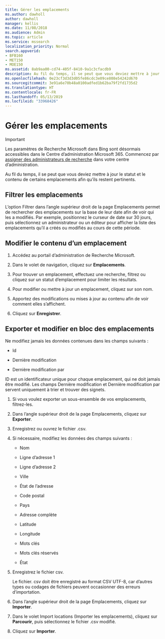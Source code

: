 ```yaml
---
title: Gérer les emplacements
ms.author: dawholl
author: dawholl
manager: kellis
ms.date: 11/08/2018
ms.audience: Admin
ms.topic: article
ms.service: mssearch
localization_priority: Normal
search.appverid:
- BFB160
- MET150
- MOE150
ms.assetid: 8ab9aa00-cd74-405f-8410-9a1c3cfacdb9
description: Au fil du temps, il se peut que vous deviez mettre à jour le statut et le contenu de certains emplacements afin qu’ils restent pertinents. 
ms.openlocfilehash: 0e23cf3d3d3d05fe86cdc3e09ce808e54242d670
ms.sourcegitcommit: 3e91a6e70b48a0100adfed1b62ba79f2fd1735d2
ms.translationtype: HT
ms.contentlocale: fr-FR
ms.lasthandoff: 05/13/2019
ms.locfileid: "33968426"
---
```

# <a name="manage-locations"></a>Gérer les emplacements

> [!IMPORTANT]
> Les paramètres de Recherche Microsoft dans Bing sont désormais accessibles dans le Centre d’administration Microsoft 365. Commencez par [assigner des administrateurs de recherche](https://docs.microsoft.com/fr-FR/microsoftsearch/setup-microsoft-search#step-2-assign-search-admin-and-search-editor) dans votre centre d’administration.
    
Au fil du temps, il se peut que vous deviez mettre à jour le statut et le contenu de certains emplacements afin qu’ils restent pertinents.  
  
## <a name="filter-locations"></a>Filtrer les emplacements

L’option Filtrer dans l’angle supérieur droit de la page Emplacements permet de rechercher des emplacements sur la base de leur date afin de voir qui les a modifiés. Par exemple, positionnez le curseur de date sur 30 jours, puis sélectionnez un administrateur ou un éditeur pour afficher la liste des emplacements qu’il a créés ou modifiés au cours de cette période.
  
## <a name="change-location-content"></a>Modifier le contenu d’un emplacement

1. Accédez au portail d’administration de Recherche Microsoft.
    
2. Dans le volet de navigation, cliquez sur **Emplacements**.
    
3. Pour trouver un emplacement, effectuez une recherche, filtrez ou cliquez sur un statut d’emplacement pour limiter les résultats.
    
4. Pour modifier ou mettre à jour un emplacement, cliquez sur son nom.
    
5. Apportez des modifications ou mises à jour au contenu afin de voir comment elles s’affichent. 
    
6. Cliquez sur **Enregistrer**.
    
## <a name="bulk-export-and-edit-locations"></a>Exporter et modifier en bloc des emplacements

Ne modifiez jamais les données contenues dans les champs suivants :
  
- Id
    
- Dernière modification
    
- Dernière modification par
    
ID est un identificateur unique pour chaque emplacement, qui ne doit jamais être modifié. Les champs Dernière modification et Dernière modification par servent uniquement à trier et trouver des signets.
  
1. Si vous voulez exporter un sous-ensemble de vos emplacements, filtrez-les.
    
2. Dans l’angle supérieur droit de la page Emplacements, cliquez sur **Exporter**.
    
3. Enregistrez ou ouvrez le fichier .csv.
    
4. Si nécessaire, modifiez les données des champs suivants :
    
   - Nom
    
   - Ligne d’adresse 1
    
   - Ligne d’adresse 2
    
   - Ville
    
   - État de l’adresse
    
   - Code postal
    
   - Pays
    
   - Adresse complète
    
   - Latitude
    
   - Longitude
    
   - Mots clés
    
   - Mots clés réservés
    
   - État
    
5. Enregistrez le fichier csv.

    Le fichier. csv doit être enregistré au format CSV UTF-8, car d’autres types ou codages de fichiers peuvent occasionner des erreurs d’importation.
    
6. Dans l’angle supérieur droit de la page Emplacements, cliquez sur **Importer**.
    
7. Dans le volet Import locations (Importer les emplacements), cliquez sur **Parcourir**, puis sélectionnez le fichier .csv modifié. 
    
8. Cliquez sur **Importer**.

  

